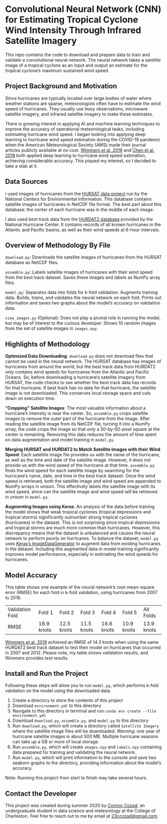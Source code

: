 # Convolutional Neural Network (CNN) for Estimating Tropical Cyclone Wind Intensity Through Infrared Satellite Imagery
This repo contains the code to download and prepare data to train and validate a convolutional neural network. The neural network takes a satellite image of a tropical cyclone as an input and output an estimate for the tropical cyclone’s maximum sustained wind speed.
## Project Background and Motivation
Since hurricanes are typically located over large bodies of water where weather stations are sparse, meteorologists often have to estimate the wind speed of hurricanes. They usually use buoy observations, microwave satellite imagery, and infrared satellite imagery to make these estimates.

There is growing interest in applying AI and machine learning techniques to improve the accuracy of operational meteorological tasks, including estimating hurricane wind speed. I began looking into applying deep learning to hurricane wind speed estimation during the COVID-19 pandemic when the American Meteorological Society (AMS) made their journal articles publicly available at no cost. <a href="https://journals.ametsoc.org/mwr/article/147/6/2261/344590/Using-Deep-Learning-to-Estimate-Tropical-Cyclone">Wimmers et al. 2019</a> and <a href="https://journals.ametsoc.org/waf/article/34/2/447/291/Estimating-Tropical-Cyclone-Intensity-by-Satellite">Chen et al. 2019</a> both applied deep learning to hurricane wind speed estimation, achieving considerable accuracy. This piqued my interest, so I decided to take a stab at it.
## Data Sources
I used images of hurricanes from the <a href="https://www.ncdc.noaa.gov/hursat/">HURSAT data project</a> run by the National Centers for Environmental Information. This database contains satellite images of hurricanes in NetCDF file format. The best part about this database: the center of each hurricane was in the middle of each image.

I also used best track data from the <a href="https://www.nhc.noaa.gov/data/#hurdat">HURDAT2 database</a> provided by the National Hurricane Center. It contains records of all known hurricanes in the Atlantic and Pacific basins, as well as their wind speeds at 6-hour intervals.
## Overview of Methodology By File
`download.py`: Downloads the satellite images of hurricanes from the HURSAT database as NetCDF files.

`assemble.py`: Labels satellite images of hurricanes with their wind speed from the best track dataset. Saves these images and labels as NumPy array files.

`model.py`: Separates data into folds for k-fold validation. Augments training data. Builds, trains, and validates the neural network on each fold. Prints out information and saves two graphs about the model’s accuracy on validation data.

`view_images.py` (Optional): Does not play a pivotal role in running the model, but may be of interest to the curious developer. Shows 10 random images from the set of satellite images in `images.npy`.
## Highlights of Methodology
<b>Optimized Data Downloading</b>: `download.py` does not download files that cannot be used in the neural network. The HURSAT database has images of hurricanes from around the world, but the best track data from HURDAT2 only contains wind speeds for hurricanes from the Atlantic and Pacific Oceans. So, before downloading a hurricane’s satellite imagery from HURSAT, the code checks to see whether the best track data has records for that hurricane. If best track has no data for that hurricane, the satellite image is not downloaded. This conserves local storage space and cuts down on execution time.

<b>“Cropping” Satellite Images</b>: The most valuable information about a hurricane’s intensity is near the center. So, `assemble.py` crops satellite images to remove the outer part of the hurricane from the image. After reading the satellite image from its NetCDF file, turning it into a NumPy array, the code crops the image so that only a 50-by-50-pixel square at the center is remaining. Removing this data reduces the amount of time spent on data augmentation and model training in `model.py`.

<b>Merging HURSAT and HURDAT2 to Match Satellite Images with their Wind Speed</b>: Each satellite image file provides us with the name of the hurricane, as well as the time and date of the satellite image. However, it does not provide us with the wind speed of the hurricane at that time. `assemble.py` finds the wind speed for each satellite image by searching for the hurricane’s name, date, and time in the best track dataset. Once the wind speed is retrieved, both the satellite image and wind speed are appended to NumPy arrays in unison. This effectively labels the satellite image with its wind speed, since can the satellite image and wind speed will be retrieved in unison in `model.py`.

<b>Augmenting Images using Keras</b>: An analysis of the data before training the model shows that weak tropical cyclones (tropical depressions and tropical storms) significantly outnumber strong tropical cyclones (hurricanes) in the dataset. This is not surprising since tropical depressions and tropical storms are much more common than hurricanes. However, this discrepancy means that the dataset is unbalanced and causes the neural network to perform poorly on hurricanes. To balance the dataset, `model.py` uses <a href="https://blog.keras.io/building-powerful-image-classification-models-using-very-little-data.html">Keras’s ImageDataGenerator</a> to augment data from existing hurricanes in the dataset. Including this augmented data in model training significantly improves model performance, especially in estimating the wind speeds for hurricanes.
## Model Accuracy
This table shows one example of the neural network’s root-mean-square error (RMSE) for each fold in k-fold validation, using hurricanes from 2007 to 2016.

<table>
  <tr>
    <td>Validation Fold</td>
    <td>Fold 1</td>
    <td>Fold 2</td>
    <td>Fold 3</td>
    <td>Fold 4</td>
    <td>Fold 5</td>
    <td>All Folds</td>
  <tr>
  <tr>
    <td>RMSE</td>
    <td>16.9 knots</td>
    <td>12.5 knots</td>
    <td>11.5 knots</td>
    <td>16.6 knots</td>
    <td>10.9 knots</td>
    <td>13.9 knots</td>
  <tr>
</table>
<a href="https://journals.ametsoc.org/mwr/article/147/6/2261/344590/Using-Deep-Learning-to-Estimate-Tropical-Cyclone">Wimmers et al. 2019</a> achieved an RMSE of 14.3 knots when using the same HURDAT2 best track dataset to test their model on hurricanes that occurred in 2007 and 2012. Please note, my table shows <i>validation</i> results, and Wimmers provides <i>test</i> results.

## Install and Run the Project
Following these steps will allow you to run `model.py`, which performs k-fold validation on the model using the downloaded data. 
1.	Create a directory to store the contents of this project
2.	Download `environment.yml` to this directory
3.	Navigate to this directory in terminal and run `conda env create --file environment.yml`
4.	Download `download.py`, `assemble.py`, and `model.py` to this directory
5.	Run `download.py`, which will create a directory called `Satellite Imagery` where the satellite image files will be downloaded. <i>Warning</i>: one year of hurricane satellite images is about 500 MB. Multiple hurricane seasons can take up a GB or more of local storage.
6.	Run `assemble.py`, which will create `images.npy` and `labels.npy` containing data prepared for training and validating the neural network.
7.	Run `model.py`, which will print information to the console and save two seaborn graphs to the directory, providing information about the model’s accuracy.

Note: Running this project from start to finish may take several hours.
## Contact the Developer
This project was created during summer 2020 by <a href="https://www.linkedin.com/in/connor-cozad/">Connor Cozad</a>, an undergraduate student in data science and meteorology at the College of Charleston. Feel free to reach out to me by email at 23ccozad@gmail.com.
